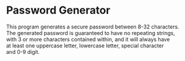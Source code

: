 # Password Generator
This program generates a secure password between 8-32 characters. <br />
The generated password is guaranteed to have no repeating strings, <br />
with 3 or more characters contained within, and it will always have <br />
at least one uppercase letter, lowercase letter, special character <br />
and 0-9 digit.
